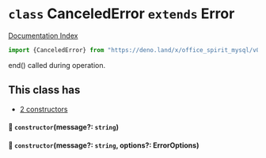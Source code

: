 # `class` CanceledError `extends` Error

[Documentation Index](../README.md)

```ts
import {CanceledError} from "https://deno.land/x/office_spirit_mysql/v0.19.2/mod.ts"
```

end() called during operation.

## This class has

- [2 constructors](#-constructormessage-string)


#### 🔧 `constructor`(message?: `string`)



#### 🔧 `constructor`(message?: `string`, options?: ErrorOptions)




